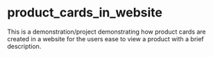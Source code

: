 # product_cards_in_website
This is a demonstration/project demonstrating how product cards are created in a website for the users ease to view a product with a brief description. 
